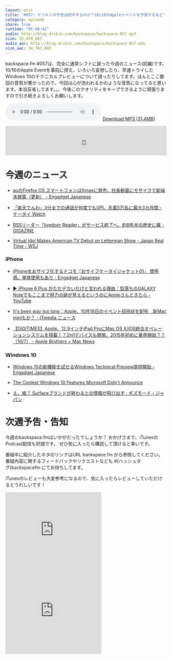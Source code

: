 ```yaml
---
layout: post
title: "#057: ドリキンの予言は的中するのか？10/16のAppleイベントを予測するなど"
category: episode
share: true
runtime: "01:08:42"
audio: http://blog.drikin.com/backspace/backspace-057.mp3
size: 32,978,687
audio_aac: http://blog.drikin.com/backspace/backspace-057.m4a
size_aac: 34,767,802
---
```


backspace.fm #057は、完全に通常シフトに戻った今週のニュース(前編)です。10/16のApple Eventを事前に控え、いろいろ妄想したり、早速トライしたWindows 10のテクニカルプレビューについて語ったりしてます。ほんとここ数回の音質が悪かったので、今回は心が洗われるかのような音質になってると思います。本当反省してます。。。今後このクオリティをキープできるように頑張りますので引き続きよろしくお願いします。

<audio src="http://blog.drikin.com/backspace/backspace-057.mp3" controls preload></audio>
[Download MP3 (31.4MB)](http://blog.drikin.com/backspace/backspace-057.mp3)

<iframe src="http://backspace.fm/subscribes.html" width="100%" height="92" scrolling="no" frameborder="0"></iframe>

# 今週のニュース

- [auのFirefox OS スマートフォンはXmasに発売。社長動画にモザイクで新端末披露（更新） - Engadget Japanese](http://japanese.engadget.com/2014/10/05/au-firefox-os-xmas-kddi/)

- [「楽天でんわ」3分までの通話が何度でも0円、先着5万名に最大3カ月間 - ケータイ Watch](http://k-tai.impress.co.jp/docs/news/20141007_670155.html)

- [RSSリーダー「livedoor Reader」がサービス終了へ、約8年半の歴史に幕 - GIGAZINE](http://gigazine.net/news/20141001-livedoor-reader/)

- [Virtual Idol Makes American TV Debut on Letterman Show - Japan Real Time - WSJ](http://blogs.wsj.com/japanrealtime/2014/10/10/virtual-idol-makes-american-tv-debut-on-letterman-show/)

### iPhone

- [iPhoneをおサイフ化するドコモ『おサイフケータイジャケット01』 使用感。単体使用もあり - Engadget Japanese](http://japanese.engadget.com/2014/10/08/iphone/)

- [▶ iPhone 6 Plus がただデカいだけと言われる理由：型落ちのGALAXY Noteでもここまで努力の跡が見えるというのにAppleさんときたら - YouTube](http://www.youtube.com/watch?v=QuDpldWWZ28)

- [It's been way too long：Apple、10月16日のイベント招待状を配布　新Mac miniもか？ - ITmedia ニュース](http://www.itmedia.co.jp/news/articles/1410/09/news038.html)

- [【DIGITIMES】Apple、12.9インチiPad ProにMac OS X/iOS統合オペレーションシステムを搭載！？2in1デバイスも開発、2015年初めに量産開始？？（10/7） - Apple Brothers + Mac News](http://blog.livedoor.jp/applebrothers/archives/52399253.html)

### Windows 10

- [Windows 10の新機能を試せるWindows Technical Preview提供開始 - Engadget Japanese](http://japanese.engadget.com/2014/10/01/windows-10-windows-technical-preview/)

- [The Coolest Windows 10 Features Microsoft Didn't Announce](http://lifehacker.com/the-coolest-windows-10-features-microsoft-didnt-announc-1642802880)

- [え、嘘？ Surfaceブランドが終わるとの情報が飛び出す : ギズモード・ジャパン](http://www.gizmodo.jp/2014/10/_surface.html)

# 次週予告・告知

今週のbackspace.fmはいかがだったでしょうか？
おかげさまで、iTunesのPodcast配信も好調です。
ぜひ気に入ったら購読して頂けると幸いです。

番組中に紹介したネタのリンクはURL backspace.fm から参照してください。
番組内容に関するフィードバックやリクエストなども #(ハッシュタグ)backspacefm にてお待ちしてます。

iTunesのレビューも大変参考になるので、気に入ったらレビューしていただけるとうれしいです！

<iframe src="http://rcm-fe.amazon-adsystem.com/e/cm?t=driftking-22&o=9&p=12&l=bn1&mode=videogames-jp&browse=637394&fc1=000000&lt1=_blank&lc1=3366FF&bg1=FFFFFF&f=ifr" marginwidth="0" marginheight="0" width="300" height="252" border="0" frameborder="0" style="border:none;" scrolling="no"></iframe>
<iframe src="http://rcm-fe.amazon-adsystem.com/e/cm?t=driftking-22&o=9&p=12&l=bn1&mode=computers-jp&browse=2127209057&fc1=000000&lt1=_blank&lc1=3366FF&bg1=FFFFFF&f=ifr" marginwidth="0" marginheight="0" width="300" height="252" border="0" frameborder="0" style="border:none;" scrolling="no"></iframe>


